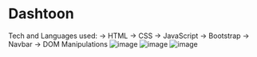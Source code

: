 # Dashtoon
Tech and Languages used: 
  -> HTML
  -> CSS
  -> JavaScript
  -> Bootstrap
  -> Navbar
  -> DOM Manipulations
![image](https://github.com/shashisk20/Dashtoon/assets/75231864/567a9696-6dc0-471c-8672-ff220ac887e3)
![image](https://github.com/shashisk20/Dashtoon/assets/75231864/68d92255-69be-43f8-8f89-ca32379e9514)
![image](https://github.com/shashisk20/Dashtoon/assets/75231864/2e3be651-f40b-4ee5-b266-a6ff12c1720c)

